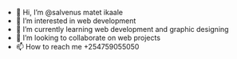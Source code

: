 - 👋 Hi, I’m @salvenus matet ikaale
- 👀 I’m interested in web development
- 🌱 I’m currently learning web development and graphic designing
- 💞️ I’m looking to collaborate on web projects
- 📫 How to reach me +254759055050


<!---
salvenus/salvenus is a ✨ special ✨ repository because its `README.md` (this file) appears on your GitHub profile.
You can click the Preview link to take a look at your changes.
--->
